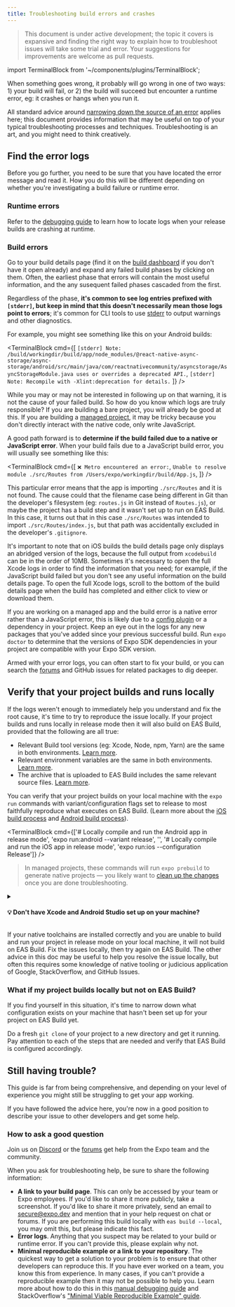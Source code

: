 ```yaml
---
title: Troubleshooting build errors and crashes
---
```


> This document is under active development; the topic it covers is expansive and finding the right way to explain how to troubleshoot issues will take some trial and error. Your suggestions for improvements are welcome as pull requests.

import TerminalBlock from '~/components/plugins/TerminalBlock';

When something goes wrong, it probably will go wrong in one of two ways: 1) your build will fail, or 2) the build will succeed but encounter a runtime error, eg: it crashes or hangs when you run it.

All standard advice around [narrowing down the source of an error](https://expo.fyi/manual-debugging) applies here; this document provides information that may be useful on top of your typical troubleshooting processes and techniques. Troubleshooting is an art, and you might need to think creatively.

<!-- todo: need to add explicit callout to monorepos here -->

## Find the error logs

Before you go further, you need to be sure that you have located the error message and read it. How you do this will be different depending on whether you're investigating a build failure or runtime error.

### Runtime errors

Refer to the [debugging guide](/workflow/debugging.md#production-errors) to learn how to locate logs when your release builds are crashing at runtime.

### Build errors

Go to your build details page (find it on the [build dashboard](https://expo.dev/accounts/[account]/projects/[project]/builds) if you don't have it open already) and expand any failed build phases by clicking on them. Often, the earliest phase that errors will contain the most useful information, and the any susequent failed phases cascaded from the first.

Regardless of the phase, **it's common to see log entries prefixed with `[stderr]`, but keep in mind that this doesn't necessarily mean those logs point to errors**; it's common for CLI tools to use [stderr](<https://en.wikipedia.org/wiki/Standard_streams#Standard_error_(stderr)>) to output warnings and other diagnostics.

For example, you might see something like this on your Android builds:

<TerminalBlock cmd={[
`[stderr] Note: /build/workingdir/build/app/node_modules/@react-native-async-storage/async-storage/android/src/main/java/com/reactnativecommunity/asyncstorage/AsyncStorageModule.java uses or overrides a deprecated API.`,
`[stderr] Note: Recompile with -Xlint:deprecation for details.`
]} />

While you may or may not be interested in following up on that warning, it is not the cause of your failed build. So how do you know which logs are truly responsible? If you are building a bare project, you will already be good at this. If you are building a [managed project](/introduction/managed-vs-bare.md), it may be tricky because you don't directly interact with the native code, only write JavaScript.

A good path forward is to **determine if the build failed due to a native or JavaScript error**. When your build fails due to a JavaScript build error, you will usually see something like this:

<TerminalBlock cmd={[
`❌ Metro encountered an error:`,
`Unable to resolve module ./src/Routes from /Users/expo/workingdir/build/App.js`,
]} />

This particular error means that the app is importing `./src/Routes` and it is not found. The cause could that the filename case being different in Git than the developer's filesystem (eg: `routes.js` in Git instead of `Routes.js`), or maybe the project has a build step and it wasn't set up to run on EAS Build. In this case, it turns out that in this case `./src/Routes` was intended to import `./src/Routes/index.js`, but that path was accidentally excluded in the developer's `.gitignore`.

It's important to note that on iOS builds the build details page only displays an abridged version of the logs, because the full output from `xcodebuild` can be in the order of 10MB. Sometimes it's necessary to open the full Xcode logs in order to find the information that you need; for example, if the JavaScript build failed but you don't see any useful information on the build details page. To open the full Xcode logs, scroll to the bottom of the build details page when the build has completed and either click to view or download them.

<!-- TODO: native and js build phases should be separate in eas build logs, this is too much work -->

If you are working on a managed app and the build error is a native error rather than a JavaScript error, this is likely due to a [config plugin](/guides/config-plugins.md) or a dependency in your project. Keep an eye out in the logs for any new packages that you've added since your previous successful build. Run `expo doctor` to determine that the versions of Expo SDK dependencies in your project are compatible with your Expo SDK version.

Armed with your error logs, you can often start to fix your build, or you can search the [forums](https://forums.expo.dev) and GitHub issues for related packages to dig deeper.

## Verify that your project builds and runs locally

If the logs weren't enough to immediately help you understand and fix the root cause, it's time to try to reproduce the issue locally. If your project builds and runs locally in release mode then it will also build on EAS Build, provided that the following are all true:

- Relevant Build tool versions (eg: Xcode, Node, npm, Yarn) are the same in both environments. [Learn more](/build/eas-json.md#configuring-your-build-tools).
- Relevant environment variables are the same in both environments. [Learn more](/build-reference/variables.md).
- The archive that is uploaded to EAS Build includes the same relevant source files. [Learn more](https://github.com/expo/fyi/blob/master/eas-build-archive.md).

You can verify that your project builds on your local machine with the `expo run` commands with variant/configuration flags set to release to most faithfully reproduce what executes on EAS Build. (Learn more about the [iOS build process](/build-reference/ios-builds.md) and [Android build process](/build-reference/android-builds.md)).

<TerminalBlock cmd={['# Locally compile and run the Android app in release mode', 'expo run:android --variant release', '', '# Locally compile and run the iOS app in release mode', 'expo run:ios --configuration Release']} />

> In managed projects, these commands will run `expo prebuild` to generate native projects &mdash; you likely want to [clean up the changes](https://expo.fyi/prebuild-cleanup) once you are done troubleshooting.

<details><summary><h4>💡 Don't have Xcode and Android Studio set up on your machine?</h4></summary>
<p>

**If you do not have native toolchains installed locally**, for example because you do not have an Apple computer and therefore cannot build an iOS app on your machine, it can be trickier to get to the bottom of build errors. The feedback loop of making small changes locally and then seeing the result on EAS Build is slower than doing the same steps locally, because the EAS Build worker must set up its environment, download your project, and install dependencies before starting the build.

If you are willing and able to set up the appropriate native tools, then refer to the [React Native environment setup guide](https://reactnative.dev/docs/environment-setup).

</p>
</details>

If your native toolchains are installed correctly and you are unable to build and run your project in release mode on your local machine, it will not build on EAS Build. Fix the issues locally, then try again on EAS Build. The other advice in this doc may be useful to help you resolve the issue locally, but often this requires some knowledge of native tooling or judicious application of Google, StackOverflow, and GitHub Issues.

### What if my project builds locally but not on EAS Build?

If you find yourself in this situation, it's time to narrow down what configuration exists on your machine that hasn't been set up for your project on EAS Build yet.

Do a fresh `git clone` of your project to a new directory and get it running. Pay attention to each of the steps that are needed and verify that EAS Build is configured accordingly.

## Still having trouble?

This guide is far from being comprehensive, and depending on your level of experience you might still be struggling to get your app working.

If you have followed the advice here, you're now in a good position to describe your issue to other developers and get some help.

### How to ask a good question

Join us on [Discord](https://chat.expo.dev) or the [forums](https://forums.expo.dev) get help from the Expo team and the community. 

When you ask for troubleshooting help, be sure to share the following information:

- **A link to your build page**. This can only be accessed by your team or Expo employees. If you'd like to share it more publicly, take a screenshot. If you'd like to share it more privately, send an email to secure@expo.dev and mention that in your help request on chat or forums. If you are performing this build locally with `eas build --local`, you may omit this, but please indicate this fact.
- **Error logs**. Anything that you suspect may be related to your build or runtime error. If you can't provide this, please explain why not.
- **Minimal reproducible example or a link to your repository**. The quickest way to get a solution to your problem is to ensure that other developers can reproduce this. If you have ever worked on a team, you know this from experience. In many cases, if you can't provide a reproducible example then it may not be possible to help you. Learn more about how to do this in this [manual debugging guide](https://expo.fyi/manual-debugging) and StackOverflow's ["Minimal Viable Reproducible Example" guide](https://stackoverflow.com/help/minimal-reproducible-example).
